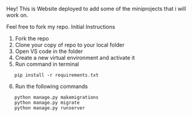 Hey!
This is Website deployed to add some of the miniprojects that i will work on.

Feel free to fork my repo.
Initial Instructions

1. Fork the repo
2. Clone your copy of repo to your local folder
3. Open VS code in the folder 
4. Create a new virtual environment and activate it
5. Run command in terminal
~~~
   pip install -r requirements.txt 
~~~
6. Run the following commands 
~~~
   python manage.py makemigrations
   python manage.py migrate 
   python manage.py runserver
~~~